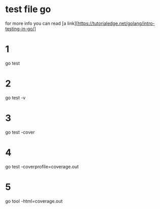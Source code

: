 # test file go
 for more info you can read [a link][https://tutorialedge.net/golang/intro-testing-in-go/]

# 1
go test
# 2
go test -v
# 3
go test -cover
# 4
go test -coverprofile=coverage.out
# 5
go tool -html=coverage.out 